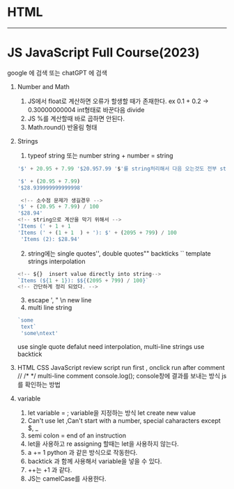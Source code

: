 # HTML 
----------------
# JS JavaScript Full Course(2023)
google 에 검색 또는 chatGPT 에 검색
1. Number and Math
   1. JS에서 float로 계산하면 오류가 할생할 때가 존재한다.  ex 0.1 + 0.2 -> 0.30000000004 int형태로 바꾼다음 divide
   2. JS %를 계산할때 바로 곱하면 안된다. 
   3. Math.round() 반올림 형태

2. Strings
   1. typeof string 또는 number  string + number = string  
   ```js
   '$' + 20.95 + 7.99 '$20.957.99 '$'를 string처리해서 다음 오는것도 전부 string으로 처리한다.

   '$' + (20.95 + 7.99)
   '$28.939999999999998'

    <!-- 소수점 문제가 생길경우 -->
   '$' + (20.95 + 7.99) / 100
   '$28.94'  
   <!-- string으로 계산을 막기 위해서 -->
   'Items (' + 1 + 1  
   'Items (' + (1 + 1  ) + '): $' + (2095 + 799) / 100
    'Items (2): $28.94'
   ```
   2. string에는 single quotes'', double quotes"" backticks `` template strings interpolation
    ```js
    <!-- ${}  insert value directly into string-->
    `Items (${1 + 1}): $${(2095 + 799) / 100}`
    <!-- 간단하게 정리 되었다. -->
    ```
   3. escape \', \" \n new line
   4. multi line string
   ```js
   `some
    text`
    'some\ntext'
    ```
    use single quote defalut need interpolation, multi-line strings use backtick 
3. HTML CSS JavaScript review script run first , onclick run after comment // /* */ multi-line comment console.log(); console창에 결과를 보내는 방식 js를 확인하는 방법 
4. variable 
   1. let variable = ; variable을 지정하는 방식 let create new value
   2. Can't use let ,Can't start with a number, special caharacters except $, _
   3. semi colon  = end of an instruction
   4. let을 사용하고 re assigning 할때는 let을 사용하지 않는다. 
   5. a += 1 python 과 같은 방식으로 작동한다. 
   6. backtick 과 함께 사용해서 variable을 넣을 수 있다. 
   7. ++는 +1 과 같다.
   8. JS는 camelCase를 사용한다. 